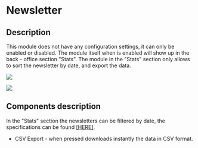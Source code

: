 # Newsletter

## Description

This module does not have any configuration settings, it can only be enabled or disabled. The module itself when is enabled will show up in the back - office section "Stats". The module in the "Stats" section only allows to sort the newsletter by date, and export the data.

![](<../../../../../.gitbook/assets/Screenshot 2022-08-04 at 13-55-42 Module manager • test.png>)

![](<../../../../../.gitbook/assets/Screenshot 2022-08-04 at 14-04-25 Stats • test.png>)

## Components description



In the "Stats" section the newsletters can be filtered by date, the specifications can be found [\[HERE\]](../../../common-components/filtering-components-in-stats.md).

* CSV Export - when pressed downloads instantly the data in CSV format.

